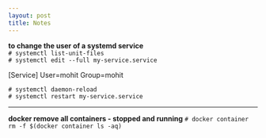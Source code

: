 ```yaml
---
layout: post
title: Notes
---
```


**to change the user of a systemd service** <br>
`# systemctl list-unit-files` <br>
`# systemctl edit --full my-service.service`

[Service]
User=mohit
Group=mohit

`# systemctl daemon-reload` <br>
`# systemctl restart my-service.service`

---

**docker remove all containers - stopped and running**
`# docker container rm -f $(docker container ls -aq)`